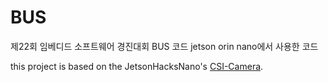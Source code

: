 # BUS
제22회 임베디드 소프트웨어 경진대회 BUS 코드
jetson orin nano에서 사용한 코드

this project is based on the JetsonHacksNano's [CSI-Camera](https://github.com/JetsonHacksNano/CSI-Camera). 

